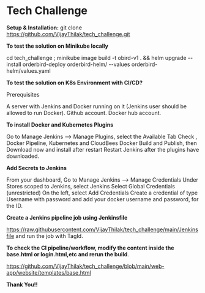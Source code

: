 # Tech Challenge

**Setup & Installation:**
git clone https://github.com/VijayThilak/tech_challenge.git 

**To test the solution on Minikube locally**

cd  tech_challenge ; minikube image build -t obird-v1 . &&  helm upgrade --install orderbird-deploy  orderbird-helm/ --values orderbird-helm/values.yaml


**To test the solution on K8s Environment with CI/CD?**

Prerequisites

A server with Jenkins and Docker running on it (Jenkins user should be allowed to run Docker).
Github account.
Docker hub account.


**To install  Docker and Kubernetes Plugins**

Go to Manage Jenkins —> Manage Plugins, select the Available Tab
Check , Docker Pipeline, Kubernetes and CloudBees Docker Build and Publish, then Download now and install after restart
Restart Jenkins after the plugins have downloaded.


**Add Secrets to Jenkins**

From your dashboard, Go to Manage Jenkins —> Manage Credentials
Under Stores scoped to Jenkins, select Jenkins
Select Global Credentials (unrestricted)
On the left, select Add Credentials
Create a credential of type Username with password and add your docker username and password, for the ID.


**Create a Jenkins pipeline job using Jenkinsfile**

https://raw.githubusercontent.com/VijayThilak/tech_challenge/main/Jenkinsfile and run the job with TagId.


**To check the CI pipeline/workflow, modify the content inside the base.html or login.html,etc and rerun the build**.

https://github.com/VijayThilak/tech_challenge/blob/main/web-app/website/templates/base.html

**Thank You!!**
